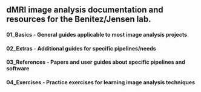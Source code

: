 ## dMRI image analysis documentation and resources for the Benitez/Jensen lab.

#### 01_Basics - General guides applicable to most image analysis projects

#### 02_Extras - Additional guides for specific pipelines/needs

#### 03_References - Papers and user guides about specific pipelines and software 

#### 04_Exercises - Practice exercises for learning image analysis techniques

